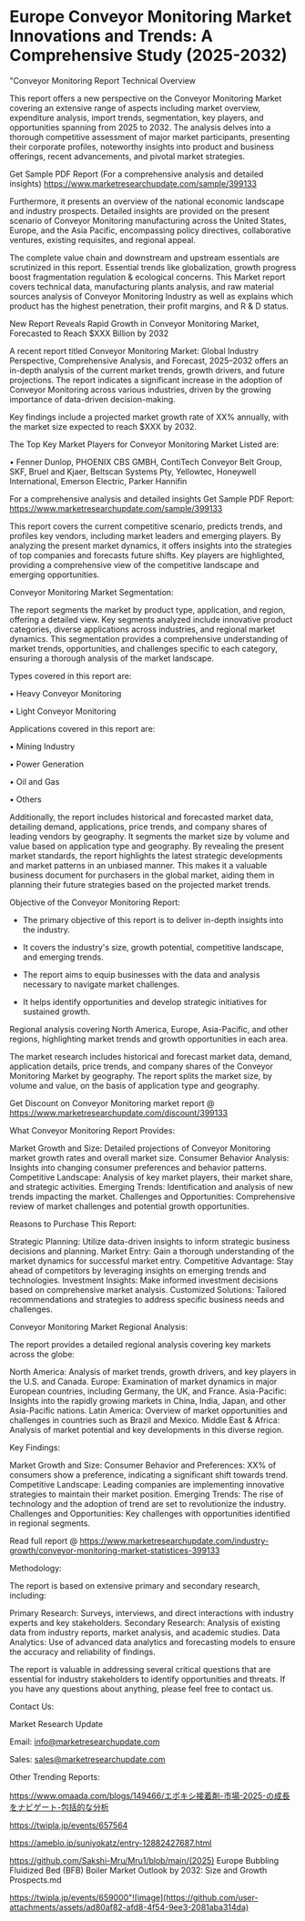 # Europe Conveyor Monitoring Market Innovations and Trends: A Comprehensive Study (2025-2032)
"Conveyor Monitoring Report Technical Overview

This report offers a new perspective on the Conveyor Monitoring Market covering an extensive range of aspects including market overview, expenditure analysis, import trends, segmentation, key players, and opportunities spanning from 2025 to 2032. The analysis delves into a thorough competitive assessment of major market participants, presenting their corporate profiles, noteworthy insights into product and business offerings, recent advancements, and pivotal market strategies.

Get Sample PDF Report (For a comprehensive analysis and detailed insights) https://www.marketresearchupdate.com/sample/399133

Furthermore, it presents an overview of the national economic landscape and industry prospects. Detailed insights are provided on the present scenario of Conveyor Monitoring manufacturing across the United States, Europe, and the Asia Pacific, encompassing policy directives, collaborative ventures, existing requisites, and regional appeal.

The complete value chain and downstream and upstream essentials are scrutinized in this report. Essential trends like globalization, growth progress boost fragmentation regulation & ecological concerns. This Market report covers technical data, manufacturing plants analysis, and raw material sources analysis of Conveyor Monitoring Industry as well as explains which product has the highest penetration, their profit margins, and R & D status.

New Report Reveals Rapid Growth in Conveyor Monitoring Market, Forecasted to Reach $XXX Billion by 2032

A recent report titled Conveyor Monitoring Market: Global Industry Perspective, Comprehensive Analysis, and Forecast, 2025–2032 offers an in-depth analysis of the current market trends, growth drivers, and future projections. The report indicates a significant increase in the adoption of Conveyor Monitoring across various industries, driven by the growing importance of data-driven decision-making.

Key findings include a projected market growth rate of XX% annually, with the market size expected to reach $XXX by 2032.

The Top Key Market Players for Conveyor Monitoring Market Listed are:

• Fenner Dunlop, PHOENIX CBS GMBH, ContiTech Conveyor Belt Group, SKF, Bruel and Kjaer, Beltscan Systems Pty, Yellowtec, Honeywell International, Emerson Electric, Parker Hannifin

For a comprehensive analysis and detailed insights Get Sample PDF Report: https://www.marketresearchupdate.com/sample/399133

This report covers the current competitive scenario, predicts trends, and profiles key vendors, including market leaders and emerging players. By analyzing the present market dynamics, it offers insights into the strategies of top companies and forecasts future shifts. Key players are highlighted, providing a comprehensive view of the competitive landscape and emerging opportunities.

Conveyor Monitoring Market Segmentation:

The report segments the market by product type, application, and region, offering a detailed view. Key segments analyzed include innovative product categories, diverse applications across industries, and regional market dynamics. This segmentation provides a comprehensive understanding of market trends, opportunities, and challenges specific to each category, ensuring a thorough analysis of the market landscape.

Types covered in this report are:

• Heavy Conveyor Monitoring

• Light Conveyor Monitoring

Applications covered in this report are:

• Mining Industry

• Power Generation

• Oil and Gas

• Others

Additionally, the report includes historical and forecasted market data, detailing demand, applications, price trends, and company shares of leading vendors by geography. It segments the market size by volume and value based on application type and geography. By revealing the present market standards, the report highlights the latest strategic developments and market patterns in an unbiased manner. This makes it a valuable business document for purchasers in the global market, aiding them in planning their future strategies based on the projected market trends.

Objective of the Conveyor Monitoring Report:

- The primary objective of this report is to deliver in-depth insights into the industry.

- It covers the industry's size, growth potential, competitive landscape, and emerging trends.

- The report aims to equip businesses with the data and analysis necessary to navigate market challenges.

- It helps identify opportunities and develop strategic initiatives for sustained growth.

Regional analysis covering North America, Europe, Asia-Pacific, and other regions, highlighting market trends and growth opportunities in each area.

The market research includes historical and forecast market data, demand, application details, price trends, and company shares of the Conveyor Monitoring Market by geography. The report splits the market size, by volume and value, on the basis of application type and geography.

Get Discount on Conveyor Monitoring market report @ https://www.marketresearchupdate.com/discount/399133

What Conveyor Monitoring Report Provides:

Market Growth and Size: Detailed projections of Conveyor Monitoring market growth rates and overall market size.
Consumer Behavior Analysis: Insights into changing consumer preferences and behavior patterns.
Competitive Landscape: Analysis of key market players, their market share, and strategic activities.
Emerging Trends: Identification and analysis of new trends impacting the market.
Challenges and Opportunities: Comprehensive review of market challenges and potential growth opportunities.

Reasons to Purchase This Report:

Strategic Planning: Utilize data-driven insights to inform strategic business decisions and planning.
Market Entry: Gain a thorough understanding of the market dynamics for successful market entry.
Competitive Advantage: Stay ahead of competitors by leveraging insights on emerging trends and technologies.
Investment Insights: Make informed investment decisions based on comprehensive market analysis.
Customized Solutions: Tailored recommendations and strategies to address specific business needs and challenges.

Conveyor Monitoring Market Regional Analysis:

The report provides a detailed regional analysis covering key markets across the globe:

North America: Analysis of market trends, growth drivers, and key players in the U.S. and Canada.
Europe: Examination of market dynamics in major European countries, including Germany, the UK, and France.
Asia-Pacific: Insights into the rapidly growing markets in China, India, Japan, and other Asia-Pacific nations.
Latin America: Overview of market opportunities and challenges in countries such as Brazil and Mexico.
Middle East & Africa: Analysis of market potential and key developments in this diverse region.

Key Findings:

Market Growth and Size:
Consumer Behavior and Preferences: XX% of consumers show a preference, indicating a significant shift towards trend.
Competitive Landscape: Leading companies are implementing innovative strategies to maintain their market position.
Emerging Trends: The rise of technology and the adoption of trend are set to revolutionize the industry.
Challenges and Opportunities: Key challenges with opportunities identified in regional segments.

Read full report @ https://www.marketresearchupdate.com/industry-growth/conveyor-monitoring-market-statistices-399133

Methodology:

The report is based on extensive primary and secondary research, including:

Primary Research: Surveys, interviews, and direct interactions with industry experts and key stakeholders.
Secondary Research: Analysis of existing data from industry reports, market analysis, and academic studies.
Data Analytics: Use of advanced data analytics and forecasting models to ensure the accuracy and reliability of findings.

The report is valuable in addressing several critical questions that are essential for industry stakeholders to identify opportunities and threats. If you have any questions about anything, please feel free to contact us.

Contact Us:

Market Research Update

Email: info@marketresearchupdate.com

Sales: sales@marketresearchupdate.com

Other Trending Reports:

https://www.omaada.com/blogs/149466/エポキシ接着剤-市場-2025-の成長をナビゲート-包括的な分析

https://twipla.jp/events/657564

https://ameblo.jp/suniyokatz/entry-12882427687.html

https://github.com/Sakshi-Mru/Mru1/blob/main/(2025) Europe Bubbling Fluidized Bed (BFB) Boiler Market Outlook by 2032: Size and Growth Prospects.md

https://twipla.jp/events/659000"![image](https://github.com/user-attachments/assets/ad80af82-afd8-4f54-9ee3-2081aba314da)
